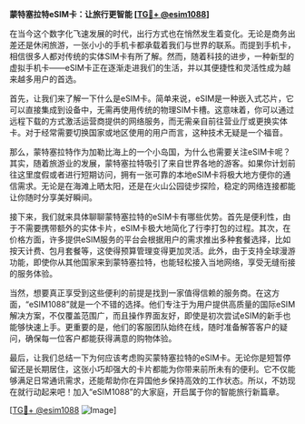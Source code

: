 **蒙特塞拉特eSIM卡：让旅行更智能 [[TG💪+ @esim1088](https://t.me/s/esim1088)]**

在当今这个数字化飞速发展的时代，出行方式也在悄然发生着变化。无论是商务出差还是休闲旅游，一张小小的手机卡都承载着我们与世界的联系。而提到手机卡，相信很多人都对传统的实体SIM卡有所了解。然而，随着科技的进步，一种新型的虚拟手机卡——eSIM卡正在逐渐走进我们的生活，并以其便捷性和灵活性成为越来越多用户的首选。

首先，让我们来了解一下什么是eSIM卡。简单来说，eSIM是一种嵌入式芯片，它可以直接集成到设备中，无需再使用传统的物理SIM卡槽。这意味着，你可以通过远程下载的方式激活运营商提供的网络服务，而无需亲自前往营业厅或更换实体卡。对于经常需要切换国家或地区使用的用户而言，这种技术无疑是一个福音。

那么，蒙特塞拉特作为加勒比海上的一个小岛国，为什么也需要关注eSIM卡呢？其实，随着旅游业的发展，蒙特塞拉特吸引了来自世界各地的游客。如果你计划前往这里度假或者进行短期访问，拥有一张可靠的本地eSIM卡将极大地方便你的通信需求。无论是在海滩上晒太阳，还是在火山公园徒步探险，稳定的网络连接都能让你随时分享美好瞬间。

接下来，我们就来具体聊聊蒙特塞拉特的eSIM卡有哪些优势。首先是便利性，由于不需要携带额外的实体卡片，eSIM卡极大地简化了行李打包的过程。其次，在价格方面，许多提供eSIM服务的平台会根据用户的需求推出多种套餐选择，比如按天计费、包月套餐等，这使得预算管理变得更加灵活。此外，由于支持全球漫游功能，即使你从其他国家来到蒙特塞拉特，也能轻松接入当地网络，享受无缝衔接的服务体验。

当然，想要真正享受到这些便利的前提是找到一家值得信赖的服务商。在这方面，“eSIM1088”就是一个不错的选择。他们专注于为用户提供高质量的国际eSIM解决方案，不仅覆盖范围广，而且操作界面友好，即使是初次尝试eSIM的新手也能够快速上手。更重要的是，他们的客服团队始终在线，随时准备解答客户的疑问，确保每一位客户都能获得满意的购物体验。

最后，让我们总结一下为何应该考虑购买蒙特塞拉特的eSIM卡。无论你是短暂停留还是长期居住，这张小巧却强大的卡片都能为你带来前所未有的便利。它不仅能够满足日常通讯需求，还能帮助你在异国他乡保持高效的工作状态。所以，不妨现在就行动起来吧！加入“eSIM1088”的大家庭，开启属于你的智能旅行新篇章。

[[TG💪+ @esim1088](https://t.me/s/esim1088) ![Image](https://i.postimg.cc/4NQfJmqS/Snipaste-2025-05-13-00-14-12.png)]